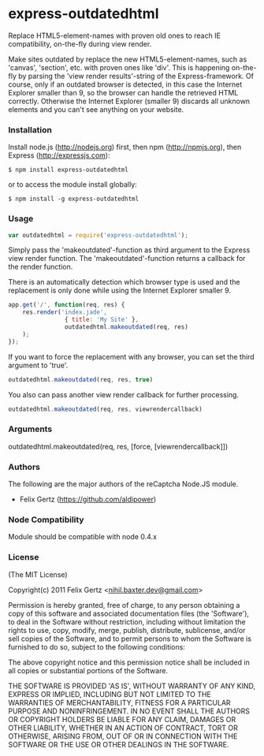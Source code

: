 
# express-outdatedhtml
      
Replace HTML5-element-names with proven old ones to reach IE compatibility, on-the-fly during view render.
  
Make sites outdated by replace the new HTML5-element-names, such as 'canvas', 'section', etc. with proven ones like 'div'.
This is happening on-the-fly by parsing the 'view render results'-string of the Express-framework.
Of course, only if an outdated browser is detected, in this case the Internet Explorer smaller than 9, so the browser can handle the retrieved HTML correctly.
Otherwise the Internet Explorer (smaller 9) discards all unknown elements and you can't see anything on your website.

### Installation

Install node.js (http://nodejs.org) first, then npm (http://npmjs.org), then Express (http://expressjs.com):

    $ npm install express-outdatedhtml

or to access the module install globally:

    $ npm install -g express-outdatedhtml

### Usage

```javascript
var outdatedhtml = require('express-outdatedhtml');
```

Simply pass the 'makeoutdated'-function as third argument to the Express view render function.
The 'makeoutdated'-function returns a callback for the render function.

There is an automatically detection which browser type is used and the replacement is only done while using the Internet Explorer smaller 9.

```javascript
app.get('/', function(req, res) {
    res.render('index.jade', 
		    	{ title: 'My Site' },
		    	outdatedhtml.makeoutdated(req, res)
    );
});
```

If you want to force the replacement with any browser, you can set the third argument to 'true'.

```javascript
outdatedhtml.makeoutdated(req, res, true)
```

You also can pass another view render callback for further processing.

```javascript
outdatedhtml.makeoutdated(req, res, viewrendercallback)
``` 

### Arguments

outdatedhtml.makeoutdated(req, res, [force, [viewrendercallback]])

### Authors

The following are the major authors of the reCaptcha Node.JS module.

  * Felix Gertz (https://github.com/aldipower)

### Node Compatibility

Module should be compatible with node 0.4.x

### License 

(The MIT License)

Copyright(c) 2011 Felix Gertz &lt;nihil.baxter.dev@gmail.com&gt;

Permission is hereby granted, free of charge, to any person obtaining
a copy of this software and associated documentation files (the
'Software'), to deal in the Software without restriction, including
without limitation the rights to use, copy, modify, merge, publish,
distribute, sublicense, and/or sell copies of the Software, and to
permit persons to whom the Software is furnished to do so, subject to
the following conditions:

The above copyright notice and this permission notice shall be
included in all copies or substantial portions of the Software.

THE SOFTWARE IS PROVIDED 'AS IS', WITHOUT WARRANTY OF ANY KIND,
EXPRESS OR IMPLIED, INCLUDING BUT NOT LIMITED TO THE WARRANTIES OF
MERCHANTABILITY, FITNESS FOR A PARTICULAR PURPOSE AND NONINFRINGEMENT.
IN NO EVENT SHALL THE AUTHORS OR COPYRIGHT HOLDERS BE LIABLE FOR ANY
CLAIM, DAMAGES OR OTHER LIABILITY, WHETHER IN AN ACTION OF CONTRACT,
TORT OR OTHERWISE, ARISING FROM, OUT OF OR IN CONNECTION WITH THE
SOFTWARE OR THE USE OR OTHER DEALINGS IN THE SOFTWARE.